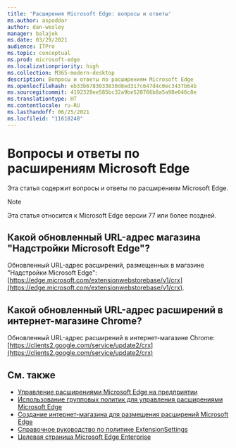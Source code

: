 ```yaml
---
title: 'Расширения Microsoft Edge: вопросы и ответы'
ms.author: aspoddar
author: dan-wesley
manager: balajek
ms.date: 03/29/2021
audience: ITPro
ms.topic: conceptual
ms.prod: microsoft-edge
ms.localizationpriority: high
ms.collection: M365-modern-desktop
description: Вопросы и ответы по расширениям Microsoft Edge
ms.openlocfilehash: eb33b6783033830d8ed317c647d4c0ec3437b64b
ms.sourcegitcommit: 4192328ee585bc32a9be528766b8a5a98e046c8e
ms.translationtype: HT
ms.contentlocale: ru-RU
ms.lasthandoff: 06/25/2021
ms.locfileid: "11618248"
---
```

# <a name="faq-for-microsoft-edge-extensions"></a>Вопросы и ответы по расширениям Microsoft Edge

Эта статья содержит вопросы и ответы по расширениям Microsoft Edge.

> [!NOTE]
> Эта статья относится к Microsoft Edge версии 77 или более поздней.

## <a name="what-is-the-update-url-for-the-microsoft-edge-add-ons-store"></a>Какой обновленный URL-адрес магазина "Надстройки Microsoft Edge"?

Обновленный URL-адрес расширений, размещенных в магазине "Надстройки Microsoft Edge": [https://edge.microsoft.com/extensionwebstorebase/v1/crx](https://edge.microsoft.com/extensionwebstorebase/v1/crx).

## <a name="what-is-the-update-url-for-chrome-web-store-extensions"></a>Какой обновленный URL-адрес расширений в интернет-магазине Chrome?

Обновленный URL-адрес расширений в интернет-магазине Chrome: [https://clients2.google.com/service/update2/crx](https://clients2.google.com/service/update2/crx)

## <a name="see-also"></a>См. также

- [Управление расширениями Microsoft Edge на предприятии](microsoft-edge-manage-extensions.md)
- [Использование групповых политик для управления расширениями Microsoft Edge](microsoft-edge-manage-extensions-policies.md)
- [Создание интернет-магазина для размещения расширений Microsoft Edge](microsoft-edge-manage-extensions-webstore.md)
- [Справочное руководство по политике ExtensionSettings](microsoft-edge-manage-extensions-ref-guide.md)
- [Целевая страница Microsoft Edge Enterprise](https://aka.ms/EdgeEnterprise)
